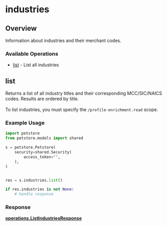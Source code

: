 # industries

## Overview

Information about industries and their merchant codes.

### Available Operations

* [list](#list) - List all industries

## list

Returns a list of all industry titles and their corresponding MCC/SIC/NAICS codes. Results are ordered by title.
<br><br> To list industries, you must specify the `/profile-enrichment.read` scope.


### Example Usage

```python
import petstore
from petstore.models import shared

s = petstore.Petstore(
    security=shared.Security(
        access_token="",
    ),
)


res = s.industries.list()

if res.industries is not None:
    # handle response
```


### Response

**[operations.ListIndustriesResponse](../../models/operations/listindustriesresponse.md)**

